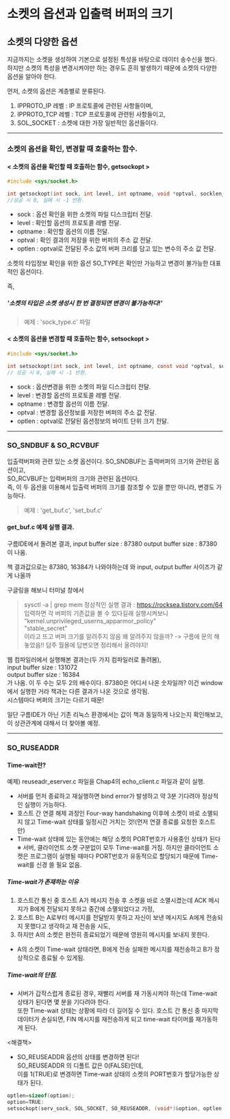 # 소켓의 옵션과 입출력 버퍼의 크기

## 소켓의 다양한 옵션
지금까지는 소켓을 생성하여 기본으로 설정된 특성을 바탕으로 데이터 송수신을 했다.  
하지만 소켓의 특성을 변경시켜야만 하는 경우도 흔히 발생하기 때문에 소켓의 다양한 옵션을 알아야 한다.  

먼저, 소켓의 옵션은 계층별로 분류된다.
1. IPPROTO_IP 레벨 : IP 프로토콜에 관련된 사항들이며,
2. IPPROTO_TCP 레벨 : TCP 프로토콜에 관련된 사항들이고,
3. SOL_SOCKET : 소켓에 대한 가장 일반적인 옵션들이다.

---------------

### 소켓의 옵션을 확인, 변경할 때 호출하는 함수.

#### < 소켓의 옵션을 확인할 때 호출하는 함수, getsockopt >
```c
#include <sys/socket.h>

int getsockopt(int sock, int level, int optname, void *optval, socklen_t *optlen);
//성공 시 0, 실패 시 -1 반환.
```
- sock : 옵션 확인을 위한 소켓의 파일 디스크립터 전달.
- level : 확인할 옵션의 프로토콜 레벨 전달.
- optname : 확인할 옵션의 이름 전달.
- optval : 확인 결과의 저장을 위한 버퍼의 주소 값 전달.
- optlen : optval로 전달된 주소 값의 버퍼 크리를 담고 있는 변수의 주소 값 전달. 

소켓의 타입정보 확인을 위한 옵션 SO_TYPE은 확인만 가능하고 변경이 불가능한 대표적인 옵션이다.  

즉,  
##### '소켓의 타입은 소켓 생성시 한 번 결정되면 변경이 불가능하다!'

> 예제 : 'sock_type.c' 파일  

#### < 소켓의 옵션을 변경할 때 호출하는 함수, setsockopt >

```c
#include <sys/socket.h>

int setsockopt(int sock, int level, int optname, const void *optval, socklen_t optlen);
// 성공 시 0, 실패 시 -1 반환.
```

- sock : 옵션변경을 위한 소켓의 파일 디스크립터 전달.
- level : 변경할 옵션의 프로토콜 레벨 전달.
- optname : 변경할 옵션의 이름 전달.
- optval : 변경할 옵션정보를 저장한 버퍼의 주소 값 전달.
- optlen : optval로 전달된 옵션정보의 바이트 단위 크기 전달.

-------------

### SO_SNDBUF & SO_RCVBUF

입출력버퍼와 관련 있는 소켓 옵션이다.
SO_SNDBUF는 출력버퍼의 크기와 관련된 옵션이고,  
SO_RCVBUF는 입력버퍼의 크기와 관련된 옵션이다.  
즉, 이 두 옵션을 이용해서 입출력 버퍼의 크기를 참조할 수 있을 뿐만 아니라, 변경도 가능하다.

> 예제 : 'get_buf.c', 'set_buf.c'

#### get_buf.c 예제 실행 결과.

구름IDE에서 돌려본 결과,
input buffer size : 87380
output buffer size : 87380
이 나옴.

책 결과값으로는 87380, 16384가 나와야하는데 와 input, output buffer 사이즈가 같게 나올까  

구글링을 해보니 터미널 창에서 
> sysctl -a | grep mem
정상적인 실행 결과 : https://rocksea.tistory.com/64
입력하면 각 버퍼의 기존값을 볼 수 있다길래 실행시켜보니  
"kernel.unprivileged_userns_apparmor_policy"  
"stable_secret"  
이라고 뜨고 버퍼 크기를 알려주지 않음 왜 알려주지 않을까?  -> 구름에 문의 해놓았음!! 담주 월욜에 답변오면 정리해서 올려야지!

웹 컴파일러에서 실행해본 결과는(두 가지 컴파일러로 돌려봄),  
input buffer size : 131072  
output buffer size : 16384  
가 나옴.  이 두 수는 모두 2의 배수이다. 87380은 어디서 나온 숫자일까?
이건 window에서 실행한 거라 책과는 다른 결과가 나온 것으로 생각됨.  
시스템마다 버퍼의 크기는 다르기 때문!


일단 구름IDE가 아닌 기존 리눅스 환경에서는 값이 책과 동일하게 나오는지 확인해보고,  
이 상관관계에 대해서 더 찾아볼 예정.

-------------

### SO_RUSEADDR

#### Time-wait란?

예제) reuseadr_eserver.c 파일을 Chap4의 echo_client.c 파일과 같이 실행.    

- 서버를 먼저 종료하고 재실행하면 bind error가 발생하고 약 3분 기다려야 정상적인 실행이 가능하다.  
- 호스트 간 연결 해제 과정인 Four-way handshaking 이후에 소켓이 바로 소멸되지 않고 Time-wait 상태를 일정시간 거치는 것!(먼저 연결 종료를 요청한 호스트만)
- Time-wait 상태에 있는 동안에는 해당 소켓의 PORT번호가 사용중인 상태가 된다  
※ 서버, 클라이언트 소켓 구분없이 모두 Time-wait를 거침. 하지만 클라이언트 소켓은 프로그램이 실행될 때마다 PORT번호가 유동적으로 할당되기 때문에 Time-wait를 신경 쓸 필요 없음.

##### Time-wait가 존재하는 이유
1. 호스트간 통신 중 호스트 A가 메시지 전송 후 소켓을 바로 소멸시켰는데 ACK 메시지가 B에게 전달되지 못하고 중간에 소멸되었다고 가정,    
2. 호스트 B는 A로부터 메시지를 전달받지 못하고 자신이 보낸 메시지도 A에게 전송되지 못했다고 생각하고 재 전송을 시도,  
3. 하지만 A의 소켓은 완전히 종료되었기 때문에 영원히 메시지를 보내지 못한다.  
- A의 소켓이 Time-wait 상태라면, B에게 전송 실패한 메시지를 재전송하고 B가 정상적으로 종료될 수 있게됨.

##### Time-wait의 단점.
- 서버가 갑작스럽게 종료된 경우, 재빨리 서버를 재 가동시켜야 하는데 Time-wait 상태가 된다면 몇 분을 기다려야 한다.  
 또한 Time-wait 상태는 상황에 따라 더 길어질 수 있다.
 호스트 간 통신 중 마지막 데이터가 손실되면, FIN 메시지를 재전송하게 되고 time-wait 타이머를 재가동하게 된다.  

<해결책>
- SO_REUSEADDR 옵션의 상태를 변경하면 된다!  
SO_REUSEADDR 의 디폴트 값은 0(FALSE)인데,  
이를 1(TRUE)로 변경하면 Time-wait 상태의 소켓의 PORT번호가 할당가능한 상태가 된다.
```c
optlen=sizeof(option);
option=TRUE:
setsockopt(serv_sock, SOL_SOCKET, SO_REUSEADDR, (void*)&option, optlen);
```





